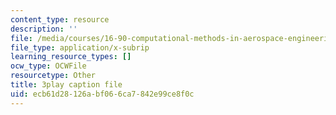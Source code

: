 ```yaml
---
content_type: resource
description: ''
file: /media/courses/16-90-computational-methods-in-aerospace-engineering-spring-2014/ecb61d28126abf066ca7842e99ce8f0c_xOtkiBPbE.srt
file_type: application/x-subrip
learning_resource_types: []
ocw_type: OCWFile
resourcetype: Other
title: 3play caption file
uid: ecb61d28-126a-bf06-6ca7-842e99ce8f0c
---
```

